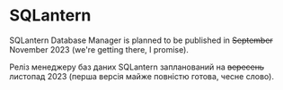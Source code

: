 # SQLantern

SQLantern Database Manager is planned to be published in <del>September</del> November 2023 (we're getting there, I promise).

Реліз менеджеру баз даних SQLantern запланований на <del>вересень</del> листопад 2023 (перша версія майже повністю готова, чесне слово).
